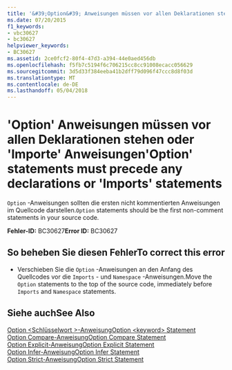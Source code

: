 ```yaml
---
title: '&#39;Option&#39; Anweisungen müssen vor allen Deklarationen stehen oder &#39;Importe&#39; Anweisungen'
ms.date: 07/20/2015
f1_keywords:
- vbc30627
- bc30627
helpviewer_keywords:
- BC30627
ms.assetid: 2ce0fcf2-80f4-47d3-a394-44e0aed456db
ms.openlocfilehash: f5fb7c5194f6c706215cc8cc91008ecacc056629
ms.sourcegitcommit: 3d5d33f384eeba41b2dff79d096f47ccc8d8f03d
ms.translationtype: MT
ms.contentlocale: de-DE
ms.lasthandoff: 05/04/2018
---
```

# <a name="39option39-statements-must-precede-any-declarations-or-39imports39-statements"></a><span data-ttu-id="05fa9-102">&#39;Option&#39; Anweisungen müssen vor allen Deklarationen stehen oder &#39;Importe&#39; Anweisungen</span><span class="sxs-lookup"><span data-stu-id="05fa9-102">&#39;Option&#39; statements must precede any declarations or &#39;Imports&#39; statements</span></span>
<span data-ttu-id="05fa9-103">`Option` -Anweisungen sollten die ersten nicht kommentierten Anweisungen im Quellcode darstellen.</span><span class="sxs-lookup"><span data-stu-id="05fa9-103">`Option` statements should be the first non-comment statements in your source code.</span></span>  
  
 <span data-ttu-id="05fa9-104">**Fehler-ID:** BC30627</span><span class="sxs-lookup"><span data-stu-id="05fa9-104">**Error ID:** BC30627</span></span>  
  
## <a name="to-correct-this-error"></a><span data-ttu-id="05fa9-105">So beheben Sie diesen Fehler</span><span class="sxs-lookup"><span data-stu-id="05fa9-105">To correct this error</span></span>  
  
-   <span data-ttu-id="05fa9-106">Verschieben Sie die `Option` -Anweisungen an den Anfang des Quellcodes vor die `Imports` - und `Namespace` -Anweisungen.</span><span class="sxs-lookup"><span data-stu-id="05fa9-106">Move the `Option` statements to the top of the source code, immediately before `Imports` and `Namespace` statements.</span></span>  
  
## <a name="see-also"></a><span data-ttu-id="05fa9-107">Siehe auch</span><span class="sxs-lookup"><span data-stu-id="05fa9-107">See Also</span></span>  
 [<span data-ttu-id="05fa9-108">Option \<Schlüsselwort >-Anweisung</span><span class="sxs-lookup"><span data-stu-id="05fa9-108">Option \<keyword> Statement</span></span>](../../visual-basic/language-reference/statements/option-keyword-statement.md)  
 [<span data-ttu-id="05fa9-109">Option Compare-Anweisung</span><span class="sxs-lookup"><span data-stu-id="05fa9-109">Option Compare Statement</span></span>](../../visual-basic/language-reference/statements/option-compare-statement.md)  
 [<span data-ttu-id="05fa9-110">Option Explicit-Anweisung</span><span class="sxs-lookup"><span data-stu-id="05fa9-110">Option Explicit Statement</span></span>](../../visual-basic/language-reference/statements/option-explicit-statement.md)  
 [<span data-ttu-id="05fa9-111">Option Infer-Anweisung</span><span class="sxs-lookup"><span data-stu-id="05fa9-111">Option Infer Statement</span></span>](../../visual-basic/language-reference/statements/option-infer-statement.md)  
 [<span data-ttu-id="05fa9-112">Option Strict-Anweisung</span><span class="sxs-lookup"><span data-stu-id="05fa9-112">Option Strict Statement</span></span>](../../visual-basic/language-reference/statements/option-strict-statement.md)
